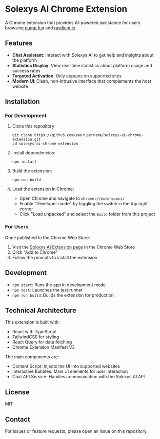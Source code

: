 # Solexys AI Chrome Extension

A Chrome extension that provides AI-powered assistance for users browsing [pump.fun](https://pump.fun) and [raydium.io](https://raydium.io).

## Features

- **Chat Assistant**: Interact with Solexys AI to get help and insights about the platform
- **Statistics Display**: View real-time statistics about platform usage and success rates
- **Targeted Activation**: Only appears on supported sites
- **Modern UI**: Clean, non-intrusive interface that complements the host website

## Installation

### For Development

1. Clone this repository:
   ```
   git clone https://github.com/yourusername/solexys-ai-chrome-extension.git
   cd solexys-ai-chrome-extension
   ```

2. Install dependencies:
   ```
   npm install
   ```

3. Build the extension:
   ```
   npm run build
   ```

4. Load the extension in Chrome:
   - Open Chrome and navigate to `chrome://extensions/`
   - Enable "Developer mode" by toggling the switch in the top right corner
   - Click "Load unpacked" and select the `build` folder from this project

### For Users

Once published to the Chrome Web Store:

1. Visit the [Solexys AI Extension page](https://chrome.google.com/webstore/detail/solexys-ai-extension/YOUR_EXTENSION_ID) in the Chrome Web Store
2. Click "Add to Chrome"
3. Follow the prompts to install the extension

## Development

- `npm start`: Runs the app in development mode
- `npm test`: Launches the test runner
- `npm run build`: Builds the extension for production

## Technical Architecture

This extension is built with:

- React with TypeScript
- TailwindCSS for styling
- React Query for data fetching
- Chrome Extension Manifest V3

The main components are:
- Content Script: Injects the UI into supported websites
- Interactive Bubbles: Main UI elements for user interaction
- Chat API Service: Handles communication with the Solexys AI API

## License

MIT

## Contact

For issues or feature requests, please open an issue on this repository.
